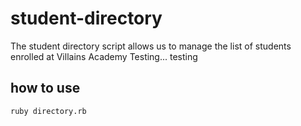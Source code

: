 # student-directory

The student directory script allows us to manage the list of students enrolled at Villains Academy
Testing... testing
## how to use

```shell
ruby directory.rb
```

